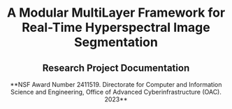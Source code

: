 # <center>A Modular MultiLayer Framework for Real-Time Hyperspectral Image Segmentation</center>

## <center>Research Project Documentation</center>

<center>**NSF Award Number 2411519. Directorate for Computer and Information Science and Engineering, Office of Advanced Cyberinfrastructure (OAC). 2023**</center>

```{tableofcontents}
```
